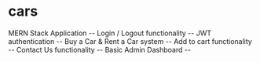 # cars

MERN Stack Application --
Login / Logout functionality --
JWT authentication --
Buy a Car & Rent a Car system --
Add to cart functionality --
Contact Us functionality --
Basic Admin Dashboard --
